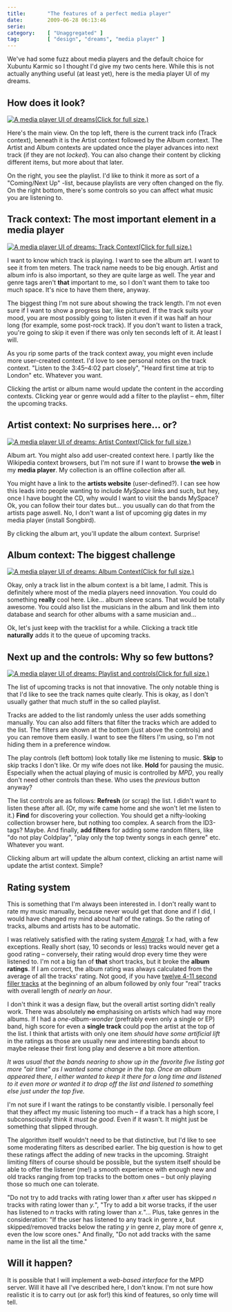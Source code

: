 ```yaml
---
title:       "The features of a perfect media player"
date:        2009-06-28 06:13:46
serie:       
category:    [ "Unaggregated" ]
tag:         [ "design", "dreams", "media player" ]
---
```


We've had some fuzz about media players and the default choice for Xubuntu Karmic so I thought I'd give my two cents here. While this is not actually anything useful (at least yet), here is the media player UI of my dreams.

How does it look?
-----------------

[![A media player UI of dreams](http://open.knome.fi/files/2009/06/interface-300x232.png)(Click for full size.)](http://open.knome.fi/files/2009/06/interface.png)

Here's the main view. On the top left, there is the current track info (Track context), beneath it is the Artist context followed by the Album context. The Artist and Album contexts are updated once the player advances into next track (if they are not *locked*). You can also change their content by clicking different items, but more about that later.

On the right, you see the playlist. I'd like to think it more as sort of a "Coming/Next Up" -list, because playlists are very often changed on the fly. On the right bottom, there's some controls so you can affect what music you are listening to.

Track context: The most important element in a media player
-----------------------------------------------------------

[![A media player UI of dreams: Track Context](http://open.knome.fi/files/2009/06/interface-np-300x114.png)(Click for full size.)](http://open.knome.fi/files/2009/06/interface-np.png)

I want to know which track is playing. I want to see the album art. I want to see it from ten meters. The track name needs to be big enough. Artist and album info is also important, so they are quite large as well. The year and genre tags aren't **that** important to me, so I don't want them to take too much space. It's nice to have them there, anyway.

The biggest thing I'm not sure about showing the track length. I'm not even sure if I want to show a progress bar, like pictured. If the track suits your mood, you are most possibly going to listen it even if it was half an hour long (for example, some post-rock track). If you don't want to listen a track, you're going to skip it even if there was only ten seconds left of it. At least I will.

As you rip some parts of the track context away, you might even include more user-created context. I'd love to see personal notes on the track context. "Listen to the 3:45–4:02 part closely", "Heard first time at trip to London" etc. Whatever you want.

Clicking the artist or album name would update the content in the according contexts. Clicking year or genre would add a filter to the playlist – ehm, filter the upcoming tracks.

Artist context: No surprises here... or?
----------------------------------------

[![A media player UI of dreams: Artist Context](http://open.knome.fi/files/2009/06/interface-artist-300x85.png)(Click for full size.)](http://open.knome.fi/files/2009/06/interface-artist.png)

Album art. You might also add user-created context here. I partly like the Wikipedia context browsers, but I'm not sure if I want to browse **the web** in my **media player**. My collection is an offline collection after all.

You might have a link to the **artists website** (user-defined?). I can see how this leads into people wanting to include *MySpace* links and such, but hey, once I have bought the CD, why would I want to visit the bands MySpace? Ok, you can follow their tour dates but... you usually can do that from the artists page aswell. No, I don't want a list of upcoming gig dates in my media player (install Songbird).

By clicking the album art, you'll update the album context. Surprise!

Album context: The biggest challenge
------------------------------------

[![A media player UI of dreams: Album Context](http://open.knome.fi/files/2009/06/interface-album-300x171.png)(Click for full size.)](http://open.knome.fi/files/2009/06/interface-album.png)

Okay, only a track list in the album context is a bit lame, I admit. This is definitely where most of the media players need innovation. You could do something **really** cool here. Like... album sleeve scans. That would be totally awesome. You could also list the musicians in the album and link them into database and search for other albums with a same musician and...

Ok, let's just keep with the tracklist for a while. Clicking a track title **naturally** adds it to the queue of upcoming tracks.

Next up and the controls: Why so few buttons?
---------------------------------------------

[![A media player UI of dreams: Playlist and controls](http://open.knome.fi/files/2009/06/interface-plcontrols-144x300.png)(Click for full size.)](http://open.knome.fi/files/2009/06/interface-plcontrols.png)

The list of upcoming tracks is not that innovative. The only notable thing is that I'd like to see the track names quite clearly. This is okay, as I don't usually gather that much stuff in the so called playlist.

Tracks are added to the list randomly unless the user adds something manually. You can also add filters that filter the tracks which are added to the list. The filters are shown at the bottom (just above the controls) and you can remove them easily. I want to see the filters I'm using, so I'm not hiding them in a preference window.

The play controls (left bottom) look totally like me listening to music. **Skip** to skip tracks I don't like. Or my wife does not like. **Hold** for pausing the music. Especially when the actual playing of music is controlled by *MPD*, you really don't need other controls than these. Who uses the *previous* button anyway?

The list controls are as follows: **Refresh** (or scrap) the list. I didn't want to listen these after all. (Or, my wife came home and she won't let me listen to it.) **Find** for discovering your collection. You should get a nifty-looking collection browser here, but nothing too complex. A search from the ID3-tags? Maybe. And finally, **add filters** for adding some random filters, like "do not play Coldplay", "play only the top twenty songs in each genre" etc. Whatever you want.

Clicking album art will update the album context, clicking an artist name will update the artist context. Simple?

Rating system
-------------

This is something that I'm always been interested in. I don't really want to rate my music manually, because never would get that done and if I did, I would have changed my mind about half of the ratings. So the rating of tracks, albums and artists has to be automatic.

I was relatively satisfied with the rating system *[Amarok](http://amarok.kde.org/) 1.x* had, with a few exceptions. Really short (say, 10 seconds or less) tracks would never get a good rating – conversely, their rating would drop every time they were listened to. I'm not a big fan of **that** short tracks, but it broke the **album ratings**. If I am correct, the album rating was always calculated from the average of all the tracks' rating. Not good, if you have [twelve 4-11 second filler tracks](http://cstrecords.org/cst051/) at the beginning of an album followed by only four "real" tracks with overall length of *nearly an hour*.

I don't think it was a design flaw, but the overall artist sorting didn't really work. There was absolutely **no** emphasising on artists which had way more albums. If I had a *one-album-wonder* (prefrably even only a single or EP) band, high score for even a **single track** could pop the artist at the top of the list. I think that artists with only one item *should have some artificial lift* in the ratings as those are usually new and interesting bands about to maybe release their first long play and deserve a bit more attention.

*It was usual that the bands nearing to show up in the favorite five listing got more "air time" as I wanted some change in the top. Once an album appeared there, I either wanted to keep it there for a long time and listened to it even more or wanted it to drop off the list and listened to something else just under the top five.*

I'm not sure if I want the ratings to be constantly visible. I personally feel that they affect my music listening too much – if a track has a high score, I subconsciously think it *must be good*. Even if it wasn't. It might just be something that slipped through.

The algorithm itself wouldn't need to be that distinctive, but I'd like to see some moderating filters as described earlier. The big question is how to get these ratings affect the adding of new tracks in the upcoming. Straight limiting filters of course should be possible, but the system itself should be able to offer the listener (me!) a smooth experience with enough new and old tracks ranging from top tracks to the bottom ones – but only playing those so much one can tolerate.

"Do not try to add tracks with rating lower than *x* after user has skipped *n* tracks with rating lower than *y.*", "Try to add a bit worse tracks, if the user has listened to *n* tracks with rating lower than *x.*"... Plus, take genres in the consideration: "If the user has listened to any track in genre *x*, but skipped/removed tracks below the rating *y* in genre *z*, play more of genre *x*, even the low score ones." And finally, "Do not add tracks with the same name in the list all the time."

Will it happen?
---------------

It is possible that I will implement a *web-based interface* for the MPD server. Will it have all I've described here, I don't know. I'm not sure how realistic it is to carry out (or ask for!) this kind of features, so only time will tell.
